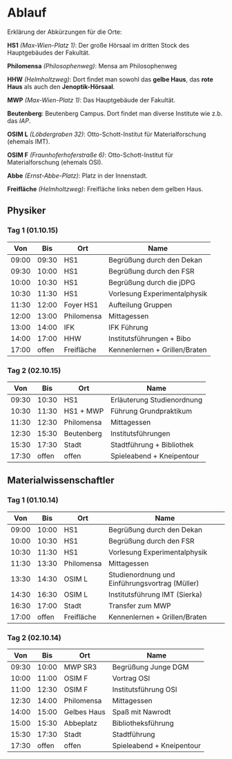 Ablauf
======

Erklärung der Abkürzungen für die Orte:

**HS1** *(Max-Wien-Platz 1)*: Der große Hörsaal im dritten Stock des Hauptgebäudes der Fakultät.

**Philomensa** *(Philosophenweg)*: Mensa am Philosophenweg

**HHW** *(Helmholtzweg)*: Dort findet man sowohl das **gelbe Haus**, das **rote Haus** als auch den **Jenoptik-Hörsaal**.

**MWP** *(Max-Wien-Platz 1)*: Das Hauptgebäude der Fakultät.

**Beutenberg**: Beutenberg Campus. Dort findet man diverse Institute wie z.b. das *IAP*.

**OSIM L** *(Löbdergraben 32)*: Otto-Schott-Institut für Materialforschung (ehemals IMT).

**OSIM F** *(Fraunhoferhoferstraße 6)*: Otto-Schott-Institut für Materialforschung (ehemals OSI).

**Abbe** *(Ernst-Abbe-Platz)*: Platz in der Innenstadt.

**Freifläche** *(Helmholtzweg)*: Freifläche links neben dem gelben Haus.


Physiker
--------

### Tag 1 (01.10.15)

| Von	| Bis	| Ort			| Name				|
|-------|-------|-----------------------|-------------------------------|
| 09:00	| 09:30 | HS1			| Begrüßung durch den Dekan	|
| 09:30	| 10:00	| HS1			| Begrüßung durch den FSR	|
| 10:00 | 10:30 | HS1			| Begrüßung durch die jDPG	|
| 10:30	| 11:30 | HS1			| Vorlesung Experimentalphysik	|
| 11:30	| 12:00 | Foyer HS1 		| Aufteilung Gruppen		|
| 12:00	| 13:00 | Philomensa		| Mittagessen			|
| 13:00 | 14:00 | IFK                   | IFK Führung                   |
| 14:00	| 17:00 | HHW			| Institutsführungen + Bibo	|
| 17:00 | offen	| Freifläche		| Kennenlernen + Grillen/Braten	|

### Tag 2 (02.10.15)

| Von 	| Bis 	| Ort			| Name				|
|-------|-------|-----------------------|-------------------------------|
| 09:30 | 10:30 | HS1			| Erläuterung Studienordnung	|
| 10:30 | 11:30 | HS1 + MWP		| Führung Grundpraktikum	|
| 11:30 | 12:30 | Philomensa		| Mittagessen			|
| 12:30 | 15:30 | Beutenberg		| Institutsführungen		|
| 15:30	| 17:30 | Stadt			| Stadtführung + Bibliothek	|
| 17:30 | offen | offen			| Spieleabend + Kneipentour	|

Materialwissenschaftler
-----------------------

### Tag 1 (01.10.14)

| Von	| Bis	| Ort			| Name						|
|-------|-------|-----------------------|-----------------------------------------------|
| 09:00	| 10:00 | HS1			| Begrüßung durch den Dekan			|
| 10:00	| 10:30	| HS1			| Begrüßung durch den FSR			|
| 10:30	| 11:30 | HS1			| Vorlesung Experimentalphysik			|
| 11:30	| 13:30 | Philomensa		| Mittagessen					|
| 13:30 | 14:30 | OSIM L		| Studienordnung und Einführungsvortrag (Müller)|
| 14:30	| 16:30	| OSIM L		| Institutsführung IMT (Sierka)			|
| 16:30 | 17:00 | Stadt			| Transfer zum MWP				|
| 17:00 | offen | Freifläche		| Kennenlernen + Grillen/Braten 		|

### Tag 2 (02.10.14)

| Von 	| Bis 	| Ort			| Name				|
|-------|-------|-----------------------|-------------------------------|
| 09:30 | 10:00 | MWP SR3		| Begrüßung Junge DGM		|
| 10:00 | 11:00 | OSIM F		| Vortrag OSI			|
| 11:00 | 12:30 | OSIM F		| Institutsführung OSI		|
| 12:30 | 14:00 | Philomensa		| Mittagessen			|
| 14:00 | 15:00 | Gelbes Haus		| Spaß mit Nawrodt		|
| 15:00 | 15:30 | Abbeplatz		| Bibliotheksführung		|
| 15:30 | 17:30 | Stadt			| Stadtführung			|
| 17:30 | offen | offen			| Spieleabend + Kneipentour	|
